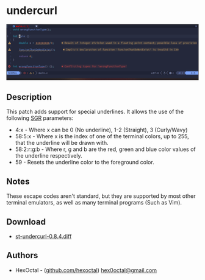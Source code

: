 undercurl
=========

![](undercurl.png)

Description
-----------
This patch adds support for special underlines. It allows the use of the
following [SGR](https://en.wikipedia.org/wiki/ANSI_escape_code#SGR) parameters:
* 4:x - Where x can be 0 (No underline), 1-2 (Straight), 3 (Curly/Wavy)
* 58:5:x - Where x is the index of one of the terminal colors, up to 255, that the underline will be drawn with.
* 58:2:r:g:b - Where r, g and b are the red, green and blue color values of the underline respectively.
* 59 - Resets the underline color to the foreground color.

Notes
-----
These escape codes aren't standard, but they are supported by most other
terminal emulators, as well as many terminal programs (Such as Vim).

Download
--------
* [st-undercurl-0.8.4.diff](st-undercurl-0.8.4.diff)

Authors
-------
* HexOctal - ([github.com/hexoctal](github.com/hexoctal)) <hex0octal@gmail.com>
